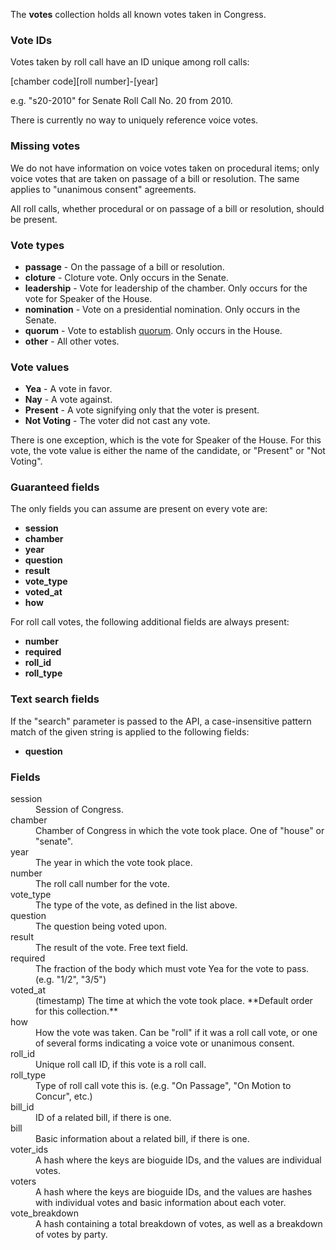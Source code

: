 The **votes** collection holds all known votes taken in Congress.

### Vote IDs

Votes taken by roll call have an ID unique among roll calls:

[chamber code][roll number]-[year]

e.g. "s20-2010" for Senate Roll Call No. 20 from 2010.

There is currently no way to uniquely reference voice votes.

### Missing votes

We do not have information on voice votes taken on procedural items; only voice votes that are taken on passage of a bill or resolution. The same applies to "unanimous consent" agreements.

All roll calls, whether procedural or on passage of a bill or resolution, should be present.

### Vote types

* **passage** - On the passage of a bill or resolution.
* **cloture** - Cloture vote. Only occurs in the Senate.
* **leadership** - Vote for leadership of the chamber. Only occurs for the vote for Speaker of the House.
* **nomination** - Vote on a presidential nomination. Only occurs in the Senate.
* **quorum** - Vote to establish [quorum](http://en.wikipedia.org/wiki/Quorum#United_States). Only occurs in the House.
* **other** - All other votes.

### Vote values

* **Yea** - A vote in favor.
* **Nay** - A vote against.
* **Present** - A vote signifying only that the voter is present.
* **Not Voting** - The voter did not cast any vote.

There is one exception, which is the vote for Speaker of the House. For this vote, the vote value is either the name of the candidate, or "Present" or "Not Voting".

### Guaranteed fields

The only fields you can assume are present on every vote are:

* **session**
* **chamber**
* **year**
* **question**
* **result**
* **vote_type**
* **voted_at**
* **how**

For roll call votes, the following additional fields are always present:

* **number**
* **required**
* **roll_id**
* **roll_type**

### Text search fields

If the "search" parameter is passed to the API, a case-insensitive pattern match of the given string is applied to the following fields:

* **question**

### Fields

<dt>session</dt>
<dd>Session of Congress.</dd>

<dt>chamber</dt>
<dd>Chamber of Congress in which the vote took place. One of "house" or "senate".</dd>

<dt>year</dt>
<dd>The year in which the vote took place.</dd>

<dt>number</dt>
<dd>The roll call number for the vote.</dd>

<dt>vote_type</dt>
<dd>The type of the vote, as defined in the list above.</dd>

<dt>question</dt>
<dd>The question being voted upon.</dd>

<dt>result</dt>
<dd>The result of the vote. Free text field.</dd>

<dt>required</dt>
<dd>The fraction of the body which must vote Yea for the vote to pass. (e.g. "1/2", "3/5")</dd>

<dt>voted_at</dt>
<dd>(timestamp) The time at which the vote took place. **Default order for this collection.**</dd>

<dt>how</dt>
<dd>How the vote was taken. Can be "roll" if it was a roll call vote, or one of several forms indicating a voice vote or unanimous consent.</dd>

<dt>roll_id</dt>
<dd>Unique roll call ID, if this vote is a roll call.</dd>

<dt>roll_type</dt>
<dd>Type of roll call vote this is. (e.g. "On Passage", "On Motion to Concur", etc.)</dd>

<dt>bill_id</dt>
<dd>ID of a related bill, if there is one.</dd>

<dt>bill</dt>
<dd>Basic information about a related bill, if there is one.</dd>

<dt>voter_ids</dt>
<dd>A hash where the keys are bioguide IDs, and the values are individual votes.</dd>

<dt>voters</dt>
<dd>A hash where the keys are bioguide IDs, and the values are hashes with individual votes and basic information about each voter.</dd>

<dt>vote_breakdown</dt>
<dd>A hash containing a total breakdown of votes, as well as a breakdown of votes by party.</dd>
